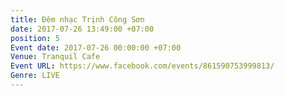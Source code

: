 ```yaml
---
title: Đêm nhạc Trịnh Công Sơn
date: 2017-07-26 13:49:00 +07:00
position: 5
Event date: 2017-07-26 00:00:00 +07:00
Venue: Tranquil Cafe
Event URL: https://www.facebook.com/events/861590753999813/
Genre: LIVE
---
```


